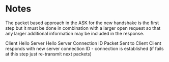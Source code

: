 # Notes

The packet based approach in the ASK for the new handshake is the first step but it must be done in combination with a larger open request so that any larger additional information may be included in the response.

Client Hello
Server Hello Server Connection ID Packet Sent to Client
Client responds with new server connection ID - connection is established (if fails at this step just re-transmit next packets)
